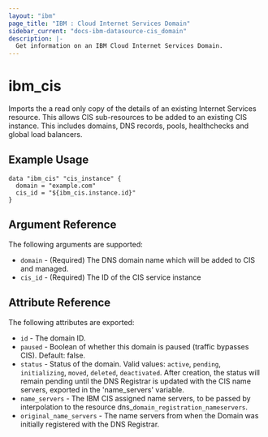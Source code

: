 ```yaml
---
layout: "ibm"
page_title: "IBM : Cloud Internet Services Domain"
sidebar_current: "docs-ibm-datasource-cis_domain"
description: |-
  Get information on an IBM Cloud Internet Services Domain.
---
```


# ibm\_cis

Imports the a read only copy of the details of an existing Internet Services resource. This allows CIS sub-resources to be added to an existing CIS instance. This includes domains, DNS records, pools, healthchecks and global load balancers. 

## Example Usage

```hcl
data "ibm_cis" "cis_instance" {
  domain = "example.com"
  cis_id = "${ibm_cis.instance.id}"
}
```

## Argument Reference

The following arguments are supported:

* `domain` - (Required) The DNS domain name which will be added to CIS and managed.
* `cis_id` - (Required) The ID of the CIS service instance

## Attribute Reference

The following attributes are exported:

* `id` - The domain ID.
* `paused` - Boolean of whether this domain is paused (traffic bypasses CIS). Default: false.
* `status` - Status of the domain. Valid values: `active`, `pending`, `initializing`, `moved`, `deleted`, `deactivated`. After creation, the status will remain pending until the DNS Registrar is updated with the CIS name servers, exported in the 'name_servers' variable. 
* `name_servers` - The IBM CIS assigned name servers, to be passed by interpolation to the resource dns_`domain_registration_nameservers`.
* `original_name_servers` - The name servers from when the Domain was initially registered with the DNS Registrar.  